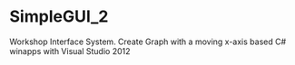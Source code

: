 # SimpleGUI_2
Workshop Interface System. Create Graph with a moving x-axis based C# winapps with Visual Studio 2012

